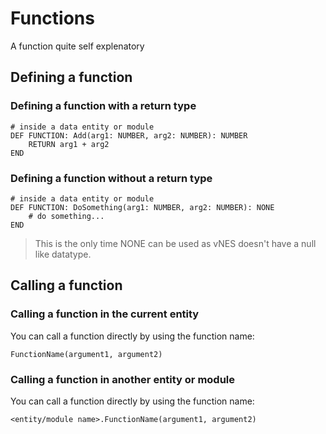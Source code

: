 # Functions
A function quite self explenatory
## Defining a function

### Defining a function with a return type
````
# inside a data entity or module
DEF FUNCTION: Add(arg1: NUMBER, arg2: NUMBER): NUMBER
    RETURN arg1 + arg2
END
````
### Defining a function without a return type
````
# inside a data entity or module
DEF FUNCTION: DoSomething(arg1: NUMBER, arg2: NUMBER): NONE
    # do something...
END
````

> This is the only time NONE can be used as vNES doesn't have a null like datatype.
## Calling a function

### Calling a function in the current entity
You can call a function directly by using the function name:
```
FunctionName(argument1, argument2)
```

### Calling a function in another entity or module
You can call a function directly by using the function name:
```
<entity/module name>.FunctionName(argument1, argument2)
```
